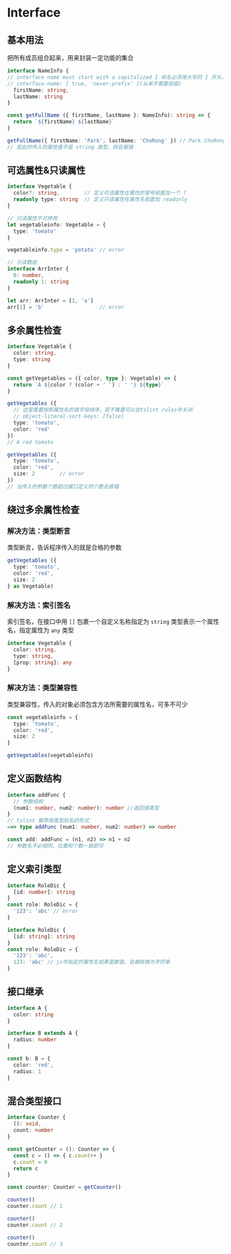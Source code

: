 # Interface

## 基本用法

把所有成员组合起来，用来封装一定功能的集合

```typescript
interface NameInfo {
// interface name must start with a capitalized I 命名必须用大写的 I 开头，可在tslint rules配置
// interface-name: [ true, 'never-prefix' ](从来不需要前缀)
  firstName: string,
  lastName: string
}

const getFullName ({ firstName, lastName }: NameInfo): string => {
  return `${firstName} ${lastName}`
}

getFullName({ firstName: 'Park', lastName: 'ChoRong' }) // Park ChoRong
// 若此时传入的属性值不是 string 类型，则会报错
```

## 可选属性&只读属性

```typescript
interface Vegetable {
  color?: string,        // 定义可选属性在属性的冒号前面加一个 ?
  readonly type: string  // 定义只读属性在属性名前面加 readonly
}

// 只读属性不可修改
let vegetableinfo: Vegetable = {
  type: 'tomato'
}

vegetableinfo.type = 'potato' // error

// 只读数组
interface ArrInter {
  0: number,
  readonly 1: string
}

let arr: ArrInter = [1, 'a']
arr[1] = 'b'                  // error
```

## 多余属性检查

```typescript
interface Vegetable {
  color: string,
  type: string
}

const getVegetables = ({ color, type }: Vegetable) => {
  return `A ${color ? (color + ' ') : ' '} ${type}`
}

getVegetables ({
  // 这里需要按照属性名的首字母排序，若不需要可以在tslint rules中关闭
  // object-literal-sort-keys: [false]
  type: 'tomato',
  color: 'red'
})
// A red tomato

getVegetables ({
  type: 'tomato',
  color: 'red',
  size: 2        // error
})
// 当传入的参数个数超过接口定义的个数会报错
```

## 绕过多余属性检查

### 解决方法：类型断言

类型断言，告诉程序传入的就是合格的参数

```typescript
getVegetables ({
  type: 'tomato',
  color: 'red',
  size: 2
} as Vegetable)
```

### 解决方法：索引签名

索引签名，在接口中用 `[]` 包裹一个自定义名称指定为 `string` 类型表示一个属性名，指定属性为 `any` 类型

```typescript
interface Vegetable {
  color: string,
  type: string,
  [prop: string]: any
}
```

### 解决方法：类型兼容性

类型兼容性，传入的对象必须包含方法所需要的属性名，可多不可少

```typescript
const vegetableinfo = {
  type: 'tomato',
  color: 'red',
  size: 2
}

getVegetables(vegetableinfo)
```

## 定义函数结构

```typescript
interface addFunc {
  // 参数结构
  (num1: number, num2: number): number //返回值类型
}
// tslint 推荐用类型别名的形式
==> type addFunc (num1: number, num2: number) => number

const add: addFunc = (n1, n2) => n1 + n2
// 参数名不必相同，位置和个数一致即可
```

## 定义索引类型

```typescript
interface RoleDic {
  [id: number]: string
}
const role: RoleDic = {
  '123': 'abc' // error
}

interface RoleDic {
  [id: string]: string
}
const role: RoleDic = {
  '123': 'abc',
  123: 'abc' // js中指定的属性名如果是数值，会被转换为字符串
}
```

## 接口继承

```typescript
interface A {
  color: string
}

interface B extends A {
  radius: number
}

const b: B = {
  color: 'red',
  radius: 1
}
```

## 混合类型接口

```typescript
interface Counter {
  (): void,
  count: number
}

const getCounter = (): Counter => {
  const c = () => { c.count++ }
  c.count = 0
  return c
}

const counter: Counter = getCounter()

counter()
counter.count // 1

counter()
counter.count // 2

counter()
counter.count // 3
```
